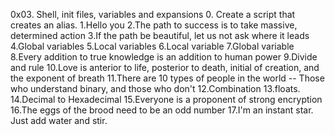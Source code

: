 0x03. Shell, init files, variables and expansions
0. Create a script that creates an alias.
1.Hello you
2.The path to success is to take massive, determined action
3.If the path be beautiful, let us not ask where it leads
4.Global variables
5.Local variables
6.Local variable
7.Global variable
8.Every addition to true knowledge is an addition to human power
9.Divide and rule
10.Love is anterior to life, posterior to death, initial of creation, and the exponent of breath
11.There are 10 types of people in the world -- Those who understand binary, and those who don't
12.Combination
13.floats.
14.Decimal to Hexadecimal
15.Everyone is a proponent of strong encryption
16.The eggs of the brood need to be an odd number
17.I'm an instant star. Just add water and stir.
